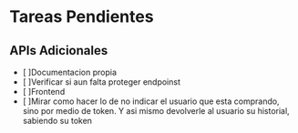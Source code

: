 # Tareas Pendientes

## APIs Adicionales
- [ ]Documentacion propia
- [ ]Verificar si aun falta proteger endpoinst
- [ ]Frontend
- [ ]Mirar como hacer lo de no indicar el usuario que esta comprando, sino por medio de token. Y asi mismo devolverle al usuario su historial, sabiendo su token